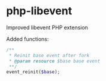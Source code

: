 php-libevent
============

Improved libevent PHP extension

Added functions:

```PHP
/**
 * Reinit base event after fork
 * @param resource $base base event
 **/
event_reinit($base);

```